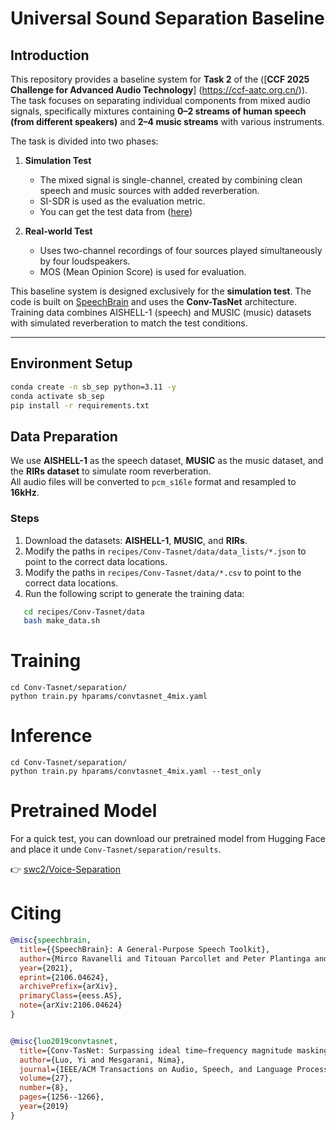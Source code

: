 # Universal Sound Separation Baseline

## Introduction

This repository provides a baseline system for **Task 2** of the ([**CCF 2025 Challenge for Advanced Audio Technology**] (https://ccf-aatc.org.cn/)).  
The task focuses on separating individual components from mixed audio signals, specifically mixtures containing **0–2 streams of human speech (from different speakers)** and **2–4 music streams** with various instruments.

The task is divided into two phases:

1. **Simulation Test**  
   - The mixed signal is single-channel, created by combining clean speech and music sources with added reverberation.  
   - SI-SDR is used as the evaluation metric.
   - You can get the test data from ([here](https://huggingface.co/datasets/swc2/aatc2025sim))

2. **Real-world Test**  
   - Uses two-channel recordings of four sources played simultaneously by four loudspeakers.  
   - MOS (Mean Opinion Score) is used for evaluation.

This baseline system is designed exclusively for the **simulation test**.  The code is built on [SpeechBrain](https://speechbrain.github.io/) and uses the **Conv-TasNet** architecture.  Training data combines AISHELL-1 (speech) and MUSIC (music) datasets with simulated reverberation to match the test conditions.

---

## Environment Setup

```bash
conda create -n sb_sep python=3.11 -y
conda activate sb_sep
pip install -r requirements.txt
```

## Data Preparation

We use **AISHELL-1** as the speech dataset, **MUSIC** as the music dataset, and the **RIRs dataset** to simulate room reverberation.  
All audio files will be converted to `pcm_s16le` format and resampled to **16kHz**.

### Steps

1. Download the datasets: **AISHELL-1**, **MUSIC**, and **RIRs**.
2. Modify the paths in `recipes/Conv-Tasnet/data/data_lists/*.json` to point to the correct data locations.
3. Modify the paths in `recipes/Conv-Tasnet/data/*.csv` to point to the correct data locations.
4. Run the following script to generate the training data:

```bash
   cd recipes/Conv-Tasnet/data
   bash make_data.sh
```

# Training
```shell
cd Conv-Tasnet/separation/
python train.py hparams/convtasnet_4mix.yaml
```
# Inference
```shell
cd Conv-Tasnet/separation/
python train.py hparams/convtasnet_4mix.yaml --test_only
```

# Pretrained Model

For a quick test, you can download our pretrained model from Hugging Face and place it unde `Conv-Tasnet/separation/results`.

👉 [swc2/Voice-Separation](https://huggingface.co/swc2/Voice-Separation)


<!-- # Results
Below is a summary of the average separation performance for two models in XXX dataset.
Metrics include Scale-Invariant Signal-to-Noise Ratio (SI-SNR) and Signal-to-Distortion Ratio (SDR), along with their respective improvements (i).

| Model       | SI-SNR (dB) | SI-SNRi (dB) | SDR (dB) | SDRi (dB) |
| ----------- | ----------- | ------------ | -------- | --------- |
| SepFormer   |    xxx   |     xxx     |  xxx   |    xxx   |
| Conv-TasNet |    xxx   |     xxx     |  xxx   |    xxx   | -->


# **Citing**
```bibtex
@misc{speechbrain,
  title={{SpeechBrain}: A General-Purpose Speech Toolkit},
  author={Mirco Ravanelli and Titouan Parcollet and Peter Plantinga and Aku Rouhe and Samuele Cornell and Loren Lugosch and Cem Subakan and Nauman Dawalatabad and Abdelwahab Heba and Jianyuan Zhong and Ju-Chieh Chou and Sung-Lin Yeh and Szu-Wei Fu and Chien-Feng Liao and Elena Rastorgueva and François Grondin and William Aris and Hwidong Na and Yan Gao and Renato De Mori and Yoshua Bengio},
  year={2021},
  eprint={2106.04624},
  archivePrefix={arXiv},
  primaryClass={eess.AS},
  note={arXiv:2106.04624}
}


@misc{luo2019convtasnet,
  title={Conv-TasNet: Surpassing ideal time–frequency magnitude masking for speech separation},
  author={Luo, Yi and Mesgarani, Nima},
  journal={IEEE/ACM Transactions on Audio, Speech, and Language Processing},
  volume={27},
  number={8},
  pages={1256--1266},
  year={2019}
}

```
